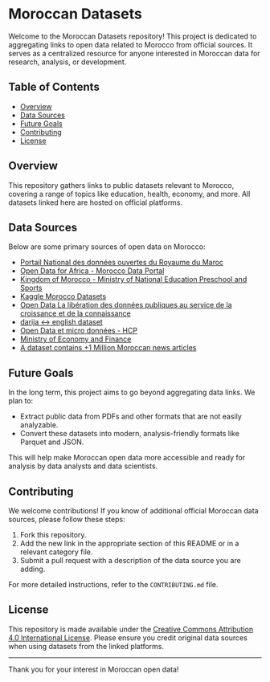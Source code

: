 # Moroccan Datasets

Welcome to the Moroccan Datasets repository! This project is dedicated to aggregating links to open data related to Morocco from official sources. It serves as a centralized resource for anyone interested in Moroccan data for research, analysis, or development.

## Table of Contents
- [Overview](#overview)
- [Data Sources](#data-sources)
- [Future Goals](#future-goals)
- [Contributing](#contributing)
- [License](#license)

## Overview
This repository gathers links to public datasets relevant to Morocco, covering a range of topics like education, health, economy, and more. All datasets linked here are hosted on official platforms.

## Data Sources
Below are some primary sources of open data on Morocco:
- [Portail National des données ouvertes du Royaume du Maroc](https://www.data.gov.ma/)
- [Open Data for Africa - Morocco Data Portal](https://morocco.opendataforafrica.org/)
- [Kingdom of Morocco - Ministry of National Education Preschool and Sports](https://www.men.gov.ma/en/OData/Pages/default.aspx)
- [Kaggle Morocco Datasets](https://www.kaggle.com/search?q=Morocco+in%3Adatasets)
- [Open Data La libération des données publiques  au service de la croissance  et de la connaissance](https://www.cese.ma/media/2020/10/Rapport-du-CESE-Open-data.pdf)
- [darija <-> english dataset](https://github.com/darija-open-dataset/dataset)
- [Open Data et micro données - HCP](https://www.hcp.ma/Micro-donnees-Open-data_r632.html)
- [Ministry of Economy and Finance](https://manar.finances.gov.ma/)
- [A dataset contains +1 Million Moroccan news articles](https://github.com/J-Mourad/MNAD)

## Future Goals
In the long term, this project aims to go beyond aggregating data links. We plan to:
- Extract public data from PDFs and other formats that are not easily analyzable.
- Convert these datasets into modern, analysis-friendly formats like Parquet and JSON.
  
This will help make Moroccan open data more accessible and ready for analysis by data analysts and data scientists.

## Contributing
We welcome contributions! If you know of additional official Moroccan data sources, please follow these steps:
1. Fork this repository.
2. Add the new link in the appropriate section of this README or in a relevant category file.
3. Submit a pull request with a description of the data source you are adding.

For more detailed instructions, refer to the `CONTRIBUTING.md` file.

## License
This repository is made available under the [Creative Commons Attribution 4.0 International License](https://creativecommons.org/licenses/by/4.0/). Please ensure you credit original data sources when using datasets from the linked platforms.

---

Thank you for your interest in Moroccan open data!
